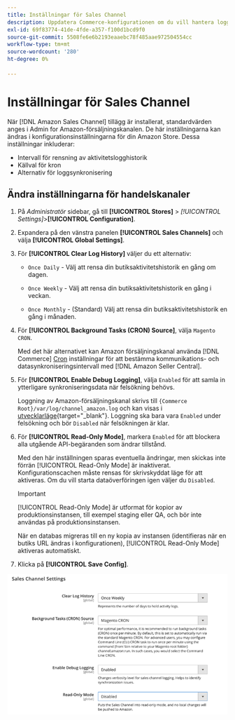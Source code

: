 ```yaml
---
title: Inställningar för Sales Channel
description: Uppdatera Commerce-konfigurationen om du vill hantera loggning, referenskälla och synkronisering för Amazon säljkanalsfunktioner.
exl-id: 69f83774-41de-4fde-a357-f100d1bcd9f0
source-git-commit: 5508fe6e6b2193eaaebc78f485aae972504554cc
workflow-type: tm+mt
source-wordcount: '280'
ht-degree: 0%

---
```


# Inställningar för Sales Channel

När [!DNL Amazon Sales Channel] tillägg är installerat, standardvärden anges i Admin for Amazon-försäljningskanalen. De här inställningarna kan ändras i konfigurationsinställningarna för din Amazon Store. Dessa inställningar inkluderar:

- Intervall för rensning av aktivitetslogghistorik
- Källval för kron
- Alternativ för loggsynkronisering

## Ändra inställningarna för handelskanaler

1. På _Administratör_ sidebar, gå till **[!UICONTROL Stores]** > _[!UICONTROL Settings]_>**[!UICONTROL Configuration]**.

1. Expandera på den vänstra panelen **[!UICONTROL Sales Channels]** och välja **[!UICONTROL Global Settings]**.

1. För **[!UICONTROL Clear Log History]** väljer du ett alternativ:

   - `Once Daily` - Välj att rensa din butiksaktivitetshistorik en gång om dagen.

   - `Once Weekly` - Välj att rensa din butiksaktivitetshistorik en gång i veckan.

   - `Once Monthly` - (Standard) Välj att rensa din butiksaktivitetshistorik en gång i månaden.

1. För **[!UICONTROL Background Tasks (CRON) Source]**, välja `Magento CRON`.

   Med det här alternativet kan Amazon försäljningskanal använda [!DNL Commerce] [Cron](https://docs.magento.com/user-guide/system/cron.html) inställningar för att bestämma kommunikations- och datasynkroniseringsintervall med [!DNL Amazon Seller Central].

1. För **[!UICONTROL Enable Debug Logging]**, välja `Enabled` för att samla in ytterligare synkroniseringsdata när felsökning behövs.

   Loggning av Amazon-försäljningskanal skrivs till `{Commerce Root}/var/log/channel_amazon.log` och kan visas i [utvecklarläge](https://docs.magento.com/user-guide/magento/installation-modes.html){target=&quot;_blank&quot;}. Loggning ska bara vara `Enabled` under felsökning och bör `Disabled` när felsökningen är klar.

1. För **[!UICONTROL Read-Only Mode]**, markera `Enabled` för att blockera alla utgående API-begäranden som ändrar tillstånd.

   Med den här inställningen sparas eventuella ändringar, men skickas inte förrän [!UICONTROL Read-Only Mode] är inaktiverat. Konfigurationscachen måste rensas för skrivskyddat läge för att aktiveras. Om du vill starta dataöverföringen igen väljer du `Disabled`.

   >[!IMPORTANT]
   >
   >[!UICONTROL Read-Only Mode] är utformat för kopior av produktionsinstansen, till exempel staging eller QA, och bör inte användas på produktionsinstansen.
   >
   >När en databas migreras till en ny kopia av instansen (identifieras när en butiks URL ändras i konfigurationen), [!UICONTROL Read-Only Mode] aktiveras automatiskt.

1. Klicka på **[!UICONTROL Save Config]**.

![Konfigurationsinställningar för Sales Channel](assets/config-sales-channel-global-settings.png)
